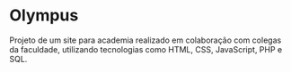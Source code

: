 # Olympus
Projeto de um site para academia realizado em colaboração com colegas da faculdade, utilizando tecnologias como HTML, CSS, JavaScript, PHP e SQL.
